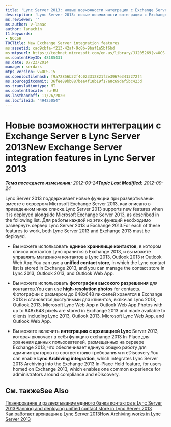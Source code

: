 ```yaml
---
title: 'Lync Server 2013: новые возможности интеграции с Exchange Server'
description: 'Lync Server 2013: новые возможности интеграции с Exchange Server.'
ms.reviewer: ''
ms.author: v-lanac
author: lanachin
f1.keywords:
- NOCSH
TOCTitle: New Exchange Server integration features
ms:assetid: cad9cbfa-f213-42af-9c8b-9baf1a5bf6bd
ms:mtpsurl: https://technet.microsoft.com/en-us/library/JJ205269(v=OCS.15)
ms:contentKeyID: 48185431
ms.date: 07/23/2014
manager: serdars
mtps_version: v=OCS.15
ms.openlocfilehash: f9a72856b32f4c023312821f3e3967e3413272f4
ms.sourcegitcommit: 36fee89bb887bea4f18b19f17a8c69daf5bc423d
ms.translationtype: MT
ms.contentlocale: ru-RU
ms.lasthandoff: 11/26/2020
ms.locfileid: "49425054"
---
```

# <a name="new-exchange-server-integration-features-in-lync-server-2013"></a><span data-ttu-id="aa968-103">Новые возможности интеграции с Exchange Server в Lync Server 2013</span><span class="sxs-lookup"><span data-stu-id="aa968-103">New Exchange Server integration features in Lync Server 2013</span></span>

<div data-xmlns="http://www.w3.org/1999/xhtml">

<div class="topic" data-xmlns="http://www.w3.org/1999/xhtml" data-msxsl="urn:schemas-microsoft-com:xslt" data-cs="https://msdn.microsoft.com/">

<div data-asp="https://msdn2.microsoft.com/asp">



</div>

<div id="mainSection">

<div id="mainBody"><span data-ttu-id="aa968-104">

<span> </span></span><span class="sxs-lookup"><span data-stu-id="aa968-104">

<span> </span></span></span>

<span data-ttu-id="aa968-105">_**Тема последнего изменения:** 2012-09-24_</span><span class="sxs-lookup"><span data-stu-id="aa968-105">_**Topic Last Modified:** 2012-09-24_</span></span>

<span data-ttu-id="aa968-106">Lync Server 2013 поддерживает новые функции при развертывании вместе с сервером Microsoft Exchange Server 2013, как описано в приведенном ниже списке.</span><span class="sxs-lookup"><span data-stu-id="aa968-106">Lync Server 2013 supports new features when it is deployed alongside Microsoft Exchange Server 2013, as described in the following list.</span></span> <span data-ttu-id="aa968-107">Для работы каждой из этих функций необходимо развернуть сервер Lync Server 2013 и Exchange 2013.</span><span class="sxs-lookup"><span data-stu-id="aa968-107">For each of these features to work, both Lync Server 2013 and Exchange 2013 must be deployed.</span></span>

  - <span data-ttu-id="aa968-108">Вы можете использовать **единое хранилище контактов**, в котором список контактов Lync хранится в Exchange 2013, и вы можете управлять магазином контактов в Lync 2013, Outlook 2013 и Outlook Web App.</span><span class="sxs-lookup"><span data-stu-id="aa968-108">You can use a **unified contact store**, in which the Lync contact list is stored in Exchange 2013, and you can manage the contact store in Lync 2013, Outlook 2013, and Outlook Web App.</span></span>

  - <span data-ttu-id="aa968-109">Вы можете использовать **фотографии высокого разрешения** для контактов.</span><span class="sxs-lookup"><span data-stu-id="aa968-109">You can use **high-resolution photos** for contacts.</span></span> <span data-ttu-id="aa968-110">Фотографии с размером до 648x648 пикселей хранятся в Exchange 2013 и становятся доступными для клиентов, включая Lync 2013, Outlook 2013, Microsoft Lync Web App и Outlook Web App.</span><span class="sxs-lookup"><span data-stu-id="aa968-110">Photos with up to 648x648 pixels are stored in Exchange 2013 and made available to clients including Lync 2013, Outlook 2013, Microsoft Lync Web App, and Outlook Web App.</span></span>

  - <span data-ttu-id="aa968-111">Вы можете включить **интеграцию с архивацией Lync** Server 2013, которая включает в себя функцию exchange 2013 In-Place для хранения данных пользователей, размещенных на сервере Exchange 2013, что обеспечивает единую общую работу для администраторов по соответствию требованиям и eDiscovery.</span><span class="sxs-lookup"><span data-stu-id="aa968-111">You can enable **Lync Archiving integration**, which integrates Lync Server 2013 Archiving into the Exchange 2013 In-Place Hold feature, for users homed on Exchange 2013, which enables one common experience for administrators around compliance and eDiscovery.</span></span>

<div>

## <a name="see-also"></a><span data-ttu-id="aa968-112">См. также</span><span class="sxs-lookup"><span data-stu-id="aa968-112">See Also</span></span>


[<span data-ttu-id="aa968-113">Планирование и развертывание единого банка контактов в Lync Server 2013</span><span class="sxs-lookup"><span data-stu-id="aa968-113">Planning and deploying unified contact store in Lync Server 2013</span></span>](lync-server-2013-planning-and-deploying-unified-contact-store.md)  
[<span data-ttu-id="aa968-114">Как работает архивация в Lync Server 2013</span><span class="sxs-lookup"><span data-stu-id="aa968-114">How Archiving works in Lync Server 2013</span></span>](lync-server-2013-how-archiving-works.md)  
  

<span data-ttu-id="aa968-115"></div>

</div>

<span> </span>

</div>

</div>

</span><span class="sxs-lookup"><span data-stu-id="aa968-115"></div>

</div>

<span> </span>

</div>

</div>

</span></span></div>

